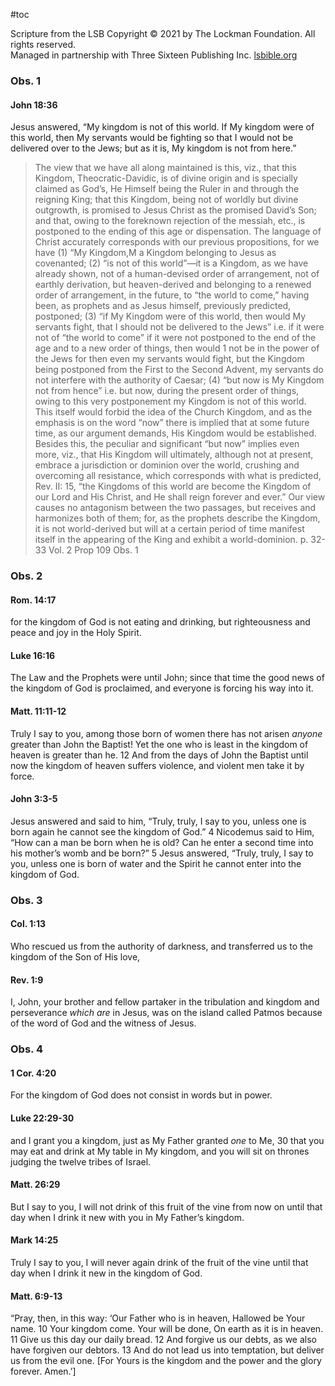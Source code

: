 #toc

Scripture from the LSB
Copyright © 2021 by The Lockman Foundation. All rights reserved.  
Managed in partnership with Three Sixteen Publishing Inc. [lsbible.org](https://www.lsbible.org/)
### Obs. 1

#### John 18:36
Jesus answered, “My kingdom is not of this world. If My kingdom were of this world, then My servants would be fighting so that I would not be delivered over to the Jews; but as it is, My kingdom is not from here.”

>The view that we have all along maintained is this, viz., that this Kingdom, Theocratic-Davidic, is of divine origin and is specially claimed as God’s, He Himself being the Ruler in and through the reigning King; that this Kingdom, being not of worldly but divine outgrowth, is promised to Jesus Christ as the promised David’s Son; and that, owing to the foreknown rejection of the messiah, etc., is postponed to the ending of this age or dispensation. The language of Christ accurately corresponds with our previous propositions, for we have (1) “My Kingdom,M a Kingdom belonging to Jesus as covenanted; (2) “is not of this world”—it is a Kingdom, as we have already shown, not of a human-devised order of arrangement, not of earthly derivation, but heaven-derived and belonging to a renewed order of arrangement, in the future, to “the world to come,” having been, as prophets and as Jesus himself, previously predicted, postponed; (3) “if My Kingdom were of this world, then would My servants fight, that I should not be delivered to the Jews” i.e. if it were not of “the world to come” if it were not postponed to the end of the age and to a new order of things, then would 1 not be in the power of the Jews for then even my servants would fight, but the Kingdom being postponed from the First to the Second Advent, my servants do not interfere with the authority of Caesar; (4) “but now is My Kingdom not from hence” i.e. but now, during the present order of things, owing to this very postponement my Kingdom is not of this world. This itself would forbid the idea of the Church Kingdom, and as the emphasis is on the word “now” there is implied that at some future time, as our argument demands, His Kingdom would be established. Besides this, the peculiar and significant “but now” implies even more, viz., that His Kingdom will ultimately, although not at present, embrace a jurisdiction or dominion over the world, crushing and overcoming all resistance, which corresponds with what is predicted, Rev. II: 15, “the Kingdoms of this world are become the Kingdom of our Lord and His Christ, and He shall reign forever and ever.” Our view causes no antagonism between the two passages, but receives and harmonizes both of them; for, as the prophets describe the Kingdom, it is not world-derived but will at a certain period of time manifest itself in the appearing of the King and exhibit a world-dominion.
>p. 32-33 Vol. 2 Prop 109 Obs. 1


### Obs. 2
#### Rom. 14:17
for the kingdom of God is not eating and drinking, but righteousness and peace and joy in the Holy Spirit.
#### Luke 16:16
The Law and the Prophets were until John; since that time the good news of the kingdom of God is proclaimed, and everyone is forcing his way into it.
#### Matt. 11:11-12
Truly I say to you, among those born of women there has not arisen _anyone_ greater than John the Baptist! Yet the one who is least in the kingdom of heaven is greater than he. 12 And from the days of John the Baptist until now the kingdom of heaven suffers violence, and violent men take it by force.
#### John 3:3-5
Jesus answered and said to him, “Truly, truly, I say to you, unless one is born again he cannot see the kingdom of God.” 4 Nicodemus said to Him, “How can a man be born when he is old? Can he enter a second time into his mother’s womb and be born?” 5 Jesus answered, “Truly, truly, I say to you, unless one is born of water and the Spirit he cannot enter into the kingdom of God.
### Obs. 3
#### Col. 1:13
Who rescued us from the authority of darkness, and transferred us to the kingdom of the Son of His love,
#### Rev. 1:9
I, John, your brother and fellow partaker in the tribulation and kingdom and perseverance _which are_ in Jesus, was on the island called Patmos because of the word of God and the witness of Jesus.

### Obs. 4
#### 1 Cor. 4:20
For the kingdom of God does not consist in words but in power.
#### Luke 22:29-30
and I grant you a kingdom, just as My Father granted _one_ to Me, 30 that you may eat and drink at My table in My kingdom, and you will sit on thrones judging the twelve tribes of Israel.
#### Matt. 26:29
But I say to you, I will not drink of this fruit of the vine from now on until that day when I drink it new with you in My Father’s kingdom.
#### Mark 14:25
Truly I say to you, I will never again drink of the fruit of the vine until that day when I drink it new in the kingdom of God.
#### Matt. 6:9-13
“Pray, then, in this way:
‘Our Father who is in heaven,
Hallowed be Your name.
10 Your kingdom come.
Your will be done,
On earth as it is in heaven.
11 Give us this day our daily bread.
12 And forgive us our debts, as we also have forgiven our debtors.
13 And do not lead us into temptation, but deliver us from the evil one. [For Yours is the kingdom and the power and the glory forever. Amen.’]


